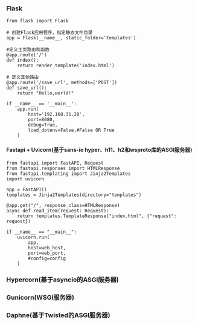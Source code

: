 ### Flask
    from flask import Flask
    
    # 创建Flask应用程序，指定静态文件目录
    app = Flask(__name__, static_folder='templates')
    
    #定义主页路由和函数
    @app.route('/')
    def index():
        return render_template('index.html')
    
    # 定义其他路由
    @app.route('/save_url', methods=['POST'])
    def save_url():
        return "Hello,world!"
    
    if __name__ == '__main__':
        app.run(
            host='192.168.31.28',
            port=8080,
            debug=True,
            load_dotenv=False,#False OR True
        )
#### Fastapi + Uvicorn(基于sans-io hyper、h11、h2和wsproto库的ASGI服务器)
    from fastapi import FastAPI, Request
    from fastapi.responses import HTMLResponse
    from fastapi.templating import Jinja2Templates
    import uvicorn
    
    app = FastAPI()
    templates = Jinja2Templates(directory="templates")
    
    @app.get("/", response_class=HTMLResponse)
    async def read_item(request: Request):
        return templates.TemplateResponse("index.html", {"request": request})
    
    if __name__ == "__main__":
        uvicorn.run(
            app,
            host=web_host,
            port=web_port,
            #config=config
        )
### Hypercorn(基于asyncio的ASGI服务器)
### Gunicorn(WSGI服务器)
### Daphne(基于Twisted的ASGI服务器)

